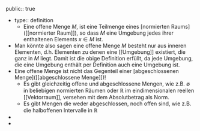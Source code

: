 public:: true

- type:: definition
	- Eine offene Menge $M$, ist eine Teilmenge eines [normierten Raums]([[normierter Raum]]), so dass $M$ eine Umgebung jedes ihrer enthaltenen Elements $x \in M$ ist.
- Man könnte also sagen eine offene Menge $M$ besteht nur aus inneren Elementen, d.h. Elementen zu denen eine [[Umgebung]] existiert, die ganz in $M$ liegt. Damit ist die obige Definition erfüllt, da jede Umgebung, die eine Umgebung enthält per Definition auch eine Umgebung ist.
- Eine offene Menge ist nicht das Gegenteil einer [abgeschlossenen Menge]([[abgeschlossene Menge]])!
	- Es gibt gleichzeitig offene und abgeschlossene Mengen, wie z.B. $\emptyset$ in beliebigen normierten Räumen oder $\mathbb{R}$ im eindimensionalen reellen [[Vektorraum]], versehen mit dem Absolutbetrag als Norm.
	- Es gibt Mengen die weder abgeschlossen, noch offen sind, wie z.B. die halboffenen Intervalle in $\mathbb{R}$
-
-